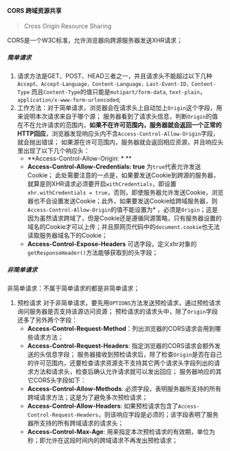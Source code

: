 #### CORS 跨域资源共享
> Cross Origin Resource Sharing

CORS是一个W3C标准，允许浏览器向跨源服务器发送XHR请求；
##### 简单请求
1. 请求方法是GET、POST、HEAD三者之一，并且请求头不能超过以下几种
	 `Accept、Accept-Language，Content-Language，Last-Event-ID，Content-Type`
而且`Content-Type`的值只能是`mutipart/form-data`,  `text-plain`，`application/x-www-form-urlencoded`;
2. 工作方法：对于简单请求，浏览器会在请求头上自动加上`Origin`这个字段，用来说明本次请求来自于哪个源；
	服务器看到了请求头信息，判断`Origin`的值在不在允许请求的范围内，**如果不在许可范围内，服务器就会返回一个正常的HTTP回应**，浏览器发现响应头内不含`Access-Control-Allow-Origin`字段，就会抛出错误；
	如果源在许可范围内，服务器就会返回相应资源，并且响应头里出现了以下几个响应头：
	- **Access-Control-Allow-Origin: * **
	- **Access-Control-Allow-Credentials: true** 为`true`代表允许发送Cookie；
		此处需要注意的一点是，如果要发送Cookie到跨源的服务器，就算是则XHR请求必须要开启`withCredentials`，即设置`xhr.withCredentials = true`，否则，即使服务器允许发送Cookie，浏览器也不会设置发送Cookie；此外，如果要发送Cookie给跨域服务器，则`Access-Control-Allow-Origin`的值不能设置为* ，必须是`Origin`；这是因为虽然请求跨域了，但是Cookie还是遵循同源策略，只有服务器设置的域名的Cookie才可以上传；并且原网页代码中的`document.cookie`也无法读取服务器域名下的Cookie；
	- **Access-Control-Expose-Headers** 可选字段，定义xhr对象的`getResponseHeader()`方法能够获取到的头字段；
##### 非简单请求
非简单请求：不属于简单请求的都是非简单请求；
1.  预检请求
	 对于非简单请求，要先用`OPTIONS`方法发送预检请求，通过预检请求询问服务器是否支持该源访问资源；
	 预检请求的请求头中，除了`Origin`字段还多了另外两个字段：
	 - **Access-Control-Request-Method**：列出浏览器的CORS请求会用到哪些请求方法；
	 - **Access-Control-Request-Headers**:  指定浏览器的CORS请求会额外发送的头信息字段；
	 服务器接收到预检请求后，除了检查`Origin`是否在自己的许可范围内，还要检查请求资源支不支持其它两个请求头字段列出的请求方法和请求头，检查后确认允许请求就可以发出回应；
	 服务器响应的其它CORS头字段如下：
	 - **Access-Control-Allow-Methods**: 必须字段，表明服务器所支持的所有跨域请求方法；这是为了避免多次预检请求；
	 - **Access-Control-Allow-Headers**: 如果预检请求包含了`Access-Control-Request-Headers`，则该响应字段是必须的；该字段表明了服务器所支持的所有跨域请求的请求头；
	 - **Access-Control-Max-Age**: 用来指定本次预检请求的有效期，单位为秒；即允许在这段时间内的跨域请求不再发出预检请求；